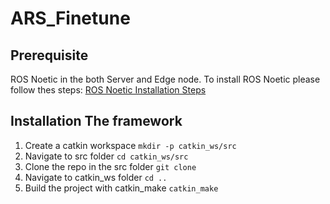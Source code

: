 # ARS_Finetune

## Prerequisite 
ROS Noetic in the both Server and Edge node. To install ROS Noetic please follow thes steps: 
[ROS Noetic Installation Steps](http://wiki.ros.org/noetic/Installation)

## Installation The framework
1. Create a catkin workspace `mkdir -p catkin_ws/src`
2. Navigate to src folder `cd catkin_ws/src`
3. Clone the repo in the src folder `git clone`
4. Navigate to catkin_ws folder `cd ..`
5. Build the project with catkin_make `catkin_make`
